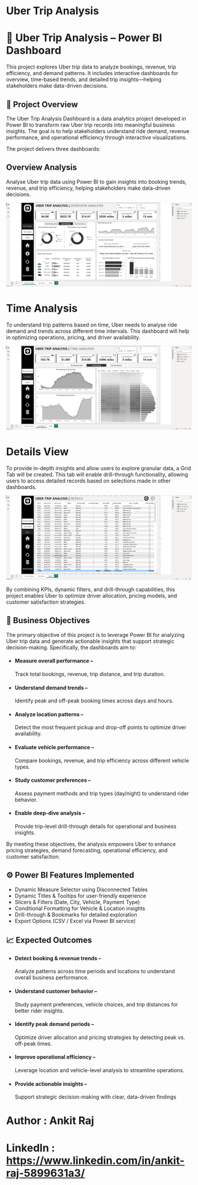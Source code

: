 # Uber Trip Analysis

# 🚖 Uber Trip Analysis – Power BI Dashboard

This project explores Uber trip data to analyze bookings, revenue, trip efficiency, and demand patterns.
It includes interactive dashboards for overview, time-based trends, and detailed trip insights—helping stakeholders make data-driven decisions.

## 📌 Project Overview
The Uber Trip Analysis Dashboard is a data analytics project developed in Power BI to transform raw Uber trip records into meaningful business insights.
The goal is to help stakeholders understand ride demand, revenue performance, and operational efficiency through interactive visualizations.

The project delivers three dashboards:

## Overview Analysis

Analyse Uber trip data using Power BI to gain insights into booking trends, revenue, and trip efficiency, helping stakeholders make data-driven decisions.

![Overview](Images/Overview.png)

# Time Analysis

To understand trip patterns based on time, Uber needs to analyse ride demand and trends across different time intervals. This dashboard will help in optimizing operations, pricing, and driver availability.

![TimeAnalysis](Images/TimeAnalysis.png)

# Details View

To provide in-depth insights and allow users to explore granular data, a Grid Tab will be created. This tab will enable drill-through functionality, allowing users to access detailed records based on selections made in other dashboards.

![Details](Images/Details.png)

By combining KPIs, dynamic filters, and drill-through capabilities, this project enables Uber to optimize driver allocation, pricing models, and customer satisfaction strategies.
## 🎯 Business Objectives
   The primary objective of this project is to leverage Power BI for analyzing Uber trip data and generate actionable insights that support strategic decision-making. Specifically, the dashboards aim to:

* #### Measure overall performance –
    Track total bookings, revenue, trip distance, and trip duration.

* #### Understand demand trends – 
    Identify peak and off-peak booking times across days and hours.

* #### Analyze location patterns – 
    Detect the most frequent pickup and drop-off points to optimize driver availability.

* #### Evaluate vehicle performance – 
    Compare bookings, revenue, and trip efficiency across different vehicle types.

* #### Study customer preferences – 
    Assess payment methods and trip types (day/night) to understand rider behavior.

* #### Enable deep-dive analysis – 
    Provide trip-level drill-through details for operational and business insights.

By meeting these objectives, the analysis empowers Uber to enhance pricing strategies, demand forecasting, operational efficiency, and customer satisfaction.

## ⚙️ Power BI Features Implemented
* Dynamic Measure Selector using Disconnected Tables
* Dynamic Titles & Tooltips for user-friendly experience
* Slicers & Filters (Date, City, Vehicle, Payment Type)
* Conditional Formatting for Vehicle & Location insights
* Drill-through & Bookmarks for detailed exploration
*  Export Options (CSV / Excel via Power BI service)
  
## 📈 Expected Outcomes  
* #### Detect booking & revenue trends –  
  Analyze patterns across time periods and locations to understand overall business performance.  
* #### Understand customer behavior –  
  Study payment preferences, vehicle choices, and trip distances for better rider insights.  
* #### Identify peak demand periods –  
  Optimize driver allocation and pricing strategies by detecting peak vs. off-peak times.  
* #### Improve operational efficiency –  
  Leverage location and vehicle-level analysis to streamline operations.  
* #### Provide actionable insights –  
  Support strategic decision-making with clear, data-driven findings



# Author : Ankit Raj

# LinkedIn : https://www.linkedin.com/in/ankit-raj-5899631a3/
